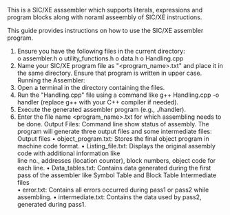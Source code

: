 This is a SIC/XE asssembler which supports literals, expressions and program blocks along with noraml asseembly of SIC/XE instructions.

This guide provides instructions on how to use the SIC/XE assembler program.

1. Ensure you have the following files in the current directory:  
o assembler.h 
o utility_functions.h 
o data.h 
o Handling.cpp 
2. Name your SIC/XE program file as "<program_name>.txt" and place it in the same directory. Ensure 
that program is written in upper case. 
Running the Assembler: 
1. Open a terminal in the directory containing the files. 
2. Run the "Handling.cpp" file using a command like g++ Handling.cpp -o handler (replace 
g++ with your C++ compiler if needed). 
3. Execute the generated assembler program (e.g., ./handler). 
4. Enter the file name <program_name>.txt for which assembling needs to be done. 
Output Files: 
Command line show status of assembly. 
The program will generate three output files and some intermediate files: 
Output files 
• object_program.txt: Stores the final object program in machine code format. 
• Listing_file.txt: Displays the original assembly code with additional information like  
line no., addresses (location counter), block numbers, object code for each line. 
• Data_tables.txt: Contains data generated during the first pass of the assembler like 
Symbol Table and Block Table 
Intermediate files  
• error.txt: Contains all errors occurred during pass1 or pass2 while assembling. 
• intermediate.txt: Contains the data used by pass2, generated during pass1.

